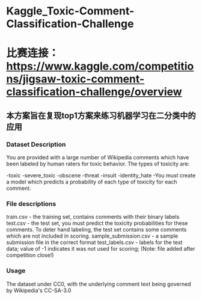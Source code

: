 # Kaggle_Toxic-Comment-Classification-Challenge
# 比赛连接：https://www.kaggle.com/competitions/jigsaw-toxic-comment-classification-challenge/overview
## 本方案旨在复现top1方案来练习机器学习在二分类中的应用
### Dataset Description

You are provided with a large number of Wikipedia comments which have been labeled by human raters for toxic behavior. The types of toxicity are:

-toxic
-severe_toxic
-obscene
-threat
-insult
-identity_hate
-You must create a model which predicts a probability of each type of toxicity for each comment.

### File descriptions
train.csv - the training set, contains comments with their binary labels
test.csv - the test set, you must predict the toxicity probabilities for these comments. To deter hand labeling, the test set contains some comments which are not included in scoring.
sample_submission.csv - a sample submission file in the correct format
test_labels.csv - labels for the test data; value of -1 indicates it was not used for scoring; (Note: file added after competition close!)

### Usage
The dataset under CC0, with the underlying comment text being governed by Wikipedia's CC-SA-3.0
